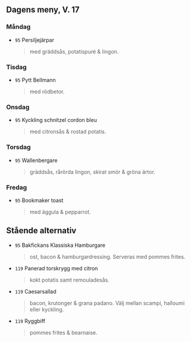 ## Dagens meny, V. 17

### Måndag

* `95` Persiljejärpar
  > med gräddsås, potatispuré & lingon.

### Tisdag

* `95` Pytt Bellmann
  > med rödbetor.

### Onsdag

* `95` Kyckling schnitzel cordon bleu
  > med citronsås & rostad potatis.

### Torsdag

* `95` Wallenbergare
  > gräddsås, rårörda lingon, skirat smör & gröna ärtor.

### Fredag

* `95` Bookmaker toast
  >  med äggula & pepparrot.

## Stående alternativ

* `95` Bakfickans Klassiska Hamburgare
  > ost, bacon & hamburgardressing. Serveras med pommes frites.

* `119` Panerad torskrygg med citron 
  > kokt potatis samt remouladesås.

* `119` Caesarsallad
  > bacon, krutonger & grana padano. Välj mellan scampi, halloumi eller kyckling.
  
* `119` Ryggbiff 
  > pommes frites & bearnaise.

